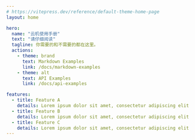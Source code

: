 ```yaml
---
# https://vitepress.dev/reference/default-theme-home-page
layout: home

hero:
  name: "云机使用手册"
  text: "请仔细阅读"
  tagline: 你需要的和不需要的都在这里。
  actions:
    - theme: brand
      text: Markdown Examples
      link: /docs/markdown-examples
    - theme: alt
      text: API Examples
      link: /docs/api-examples

features:
  - title: Feature A
    details: Lorem ipsum dolor sit amet, consectetur adipiscing elit
  - title: Feature B
    details: Lorem ipsum dolor sit amet, consectetur adipiscing elit
  - title: Feature C
    details: Lorem ipsum dolor sit amet, consectetur adipiscing elit
---
```


